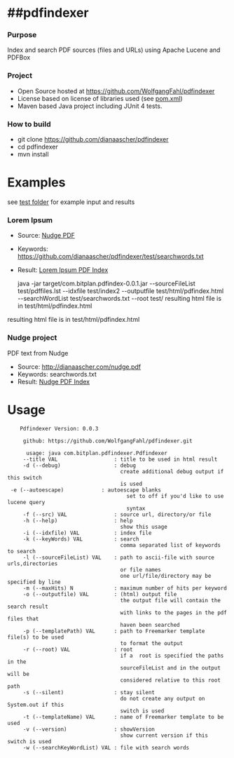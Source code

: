 ##pdfindexer
==========

### Purpose
Index and search PDF sources (files and URLs) using Apache Lucene and PDFBox

### Project
* Open Source hosted at https://github.com/WolfgangFahl/pdfindexer
* License based on license of libraries used (see [pom.xml](https://github.com/WolfgangFahl/pdfindexer/blob/master/pom.xml))
* Maven based Java project including JUnit 4 tests.

### How to build
* git clone https://github.com/dianaascher/pdfindexer
* cd pdfindexer
* mvn install

# Examples
see [test folder](https://github.com/dianaascher/pdfindexer/tree/master/test) for example input and results

### Lorem Ipsum
* Source: [Nudge PDF](https://github.com/dianaascher/pdfindexer/test/pdfsource1/Nudge.pdf "Click to open PDF source")
* Keywords: https://github.com/dianaascher/pdfindexer/test/searchwords.txt
* Result:  [Lorem Ipsum PDF Index](https://github.com/dianaascher/pdfindexer/test/pdfindex.html "Click to open html source")

    java -jar target/com.bitplan.pdfindex-0.0.1.jar --sourceFileList test/pdffiles.lst --idxfile test/index2 --outputfile test/html/pdfindex.html --searchWordList test/searchwords.txt --root test/ 
     resulting html file is in test/html/pdfindex.html

resulting html file is in test/html/pdfindex.html

### Nudge project 
PDF text from Nudge
* Source: http://dianaascher.com/nudge.pdf
* Keywords: searchwords.txt
* Result: [Nudge PDF Index](https://github.com/dianaascherl/pdfindexer/test/nudge.html "Click to open HTML source") 

# Usage
		Pdfindexer Version: 0.0.3
		
		 github: https://github.com/WolfgangFahl/pdfindexer.git
		
		  usage: java com.bitplan.pdfindexer.Pdfindexer
		 --title VAL                  : title to be used in html result
		 -d (--debug)                 : debug
		                                create additional debug output if this switch
		                                is used
     -e (--autoescape)            : autoescape blanks
			                              set to off if you'd like to use lucene query
			                              syntax		                                
		 -f (--src) VAL               : source url, directory/or file
		 -h (--help)                  : help
		                                show this usage
		 -i (--idxfile) VAL           : index file
		 -k (--keyWords) VAL          : search
		                                comma separated list of keywords to search
		 -l (--sourceFileList) VAL    : path to ascii-file with source urls,directories
		                                or file names
		                                one url/file/directory may be specified by line
		 -m (--maxHits) N             : maximum number of hits per keyword
		 -o (--outputfile) VAL        : (html) output file
		                                the output file will contain the search result
		                                with links to the pages in the pdf files that
		                                haven been searched
		 -p (--templatePath) VAL      : path to Freemarker template file(s) to be used
		                                to format the output
		 -r (--root) VAL              : root
		                                if a  root is specified the paths in the
		                                sourceFileList and in the output will be
		                                considered relative to this root path
		 -s (--silent)                : stay silent
		                                do not create any output on System.out if this
		                                switch is used
		 -t (--templateName) VAL      : name of Freemarker template to be used
		 -v (--version)               : showVersion
		                                show current version if this switch is used
		 -w (--searchKeyWordList) VAL : file with search words

